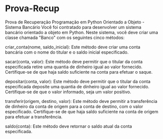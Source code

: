 # Prova-Recup
Prova de Recuperação Programação em Python Orientado a Objeto - Sistema Bancário
Você foi contratado para desenvolver um sistema bancário orientado a objeto em Python. Neste sistema, você deve criar uma classe chamada "Banco" com os seguintes cinco métodos:

criar_conta(nome, saldo_inicial): Este método deve criar uma conta bancária com o nome do titular e o saldo inicial especificado.

sacar(conta, valor): Este método deve permitir que o titular da conta especificada retire uma quantia de dinheiro igual ao valor fornecido. Certifique-se de que haja saldo suficiente na conta para efetuar o saque.

depositar(conta, valor): Este método deve permitir que o titular da conta especificada deposite uma quantia de dinheiro igual ao valor fornecido. Certifique-se de que o valor informado, seja um valor positivo.

transferir(origem, destino, valor): Este método deve permitir a transferência de dinheiro da conta de origem para a conta de destino, com o valor especificado. Certifique-se de que haja saldo suficiente na conta de origem para efetuar a transferência.

saldo(conta): Este método deve retornar o saldo atual da conta especificada.